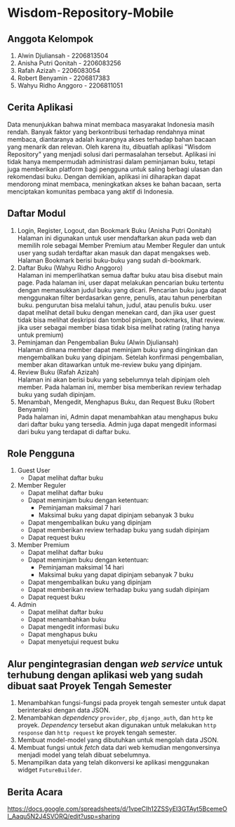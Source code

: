 # Wisdom-Repository-Mobile

## Anggota Kelompok

1. Alwin Djuliansah - 2206813504
2. Anisha Putri Qonitah - 2206083256
3. Rafah Azizah - 2206083054
4. Robert Benyamin - 2206817383
5. Wahyu Ridho Anggoro - 2206811051

## Cerita Aplikasi

Data menunjukkan bahwa minat membaca masyarakat Indonesia masih rendah. Banyak faktor yang berkontribusi terhadap rendahnya minat membaca, diantaranya adalah kurangnya akses terhadap bahan bacaan yang menarik dan relevan. Oleh karena itu, dibuatlah aplikasi "Wisdom Repository" yang menjadi solusi dari permasalahan tersebut. Aplikasi ini tidak hanya mempermudah administrasi dalam peminjaman buku, tetapi juga memberikan platform bagi pengguna untuk saling berbagi ulasan dan rekomendasi buku. Dengan demikian, aplikasi ini diharapkan dapat mendorong minat membaca, meningkatkan akses ke bahan bacaan, serta menciptakan komunitas pembaca yang aktif di Indonesia.

## Daftar Modul

1. Login, Register, Logout, dan Bookmark Buku (Anisha Putri Qonitah)  
   Halaman ini digunakan untuk user mendaftarkan akun pada web dan memilih role sebagai Member Premium atau Member Reguler dan untuk user yang sudah terdaftar akan masuk dan dapat mengakses web. Halaman Bookmark berisi buku-buku yang sudah di-bookmark.
2. Daftar Buku (Wahyu Ridho Anggoro)  
   Halaman ini memperlihatkan semua daftar buku atau bisa disebut main page. Pada halaman ini, user dapat melakukan pencarian buku tertentu dengan memasukkan judul buku yang dicari. Pencarian buku juga dapat menggunakan filter berdasarkan genre, penulis, atau tahun penerbitan buku. pengurutan bisa melalui tahun, judul, atau penulis buku. user dapat melihat detail buku dengan menekan card, dan jika user guest tidak bisa melihat deskripsi dan tombol pinjam, bookmarks, lihat review. jika user sebagai member biasa tidak bisa melihat rating (rating hanya untuk premium)
3. Peminjaman dan Pengembalian Buku (Alwin Djuliansah)  
   Halaman dimana member dapat meminjam buku yang diinginkan dan mengembalikan buku yang dipinjam. Setelah konfirmasi pengembalian, member akan ditawarkan untuk me-review buku yang dipinjam.
4. Review Buku (Rafah Azizah)  
   Halaman ini akan berisi buku yang sebelumnya telah dipinjam oleh member. Pada halaman ini, member bisa memberikan review terhadap buku yang sudah dipinjam.
5. Menambah, Mengedit, Menghapus Buku, dan Request Buku (Robert Benyamin)  
   Pada halaman ini, Admin dapat menambahkan atau menghapus buku dari daftar buku yang tersedia. Admin juga dapat mengedit informasi dari buku yang terdapat di daftar buku.

## Role Pengguna

1. Guest User
    - Dapat melihat daftar buku
2. Member Reguler
    - Dapat melihat daftar buku
    - Dapat meminjam buku dengan ketentuan:
        - Peminjaman maksimal 7 hari
        - Maksimal buku yang dapat dipinjam sebanyak 3 buku
    - Dapat mengembalikan buku yang dipinjam
    - Dapat memberikan review terhadap buku yang sudah dipinjam
    - Dapat request buku
3. Member Premium
    - Dapat melihat daftar buku
    - Dapat meminjam buku dengan ketentuan:
        - Peminjaman maksimal 14 hari
        - Maksimal buku yang dapat dipinjam sebanyak 7 buku
    - Dapat mengembalikan buku yang dipinjam
    - Dapat memberikan review terhadap buku yang sudah dipinjam
    - Dapat request buku
4. Admin
    - Dapat melihat daftar buku
    - Dapat menambahkan buku
    - Dapat mengedit informasi buku
    - Dapat menghapus buku
    - Dapat menyetujui request buku

## Alur pengintegrasian dengan *web service* untuk terhubung dengan aplikasi web yang sudah dibuat saat Proyek Tengah Semester

1. Menambahkan fungsi-fungsi pada proyek tengah semester untuk dapat berinteraksi dengan data JSON.
2. Menambahkan *dependency* `provider`, `pbp_django_auth`, dan `http` ke proyek. *Dependency* tersebut akan digunakan untuk melakukan `http response` dan `http request` ke proyek tengah semester.
3. Membuat model-model yang dibutuhkan untuk mengolah data JSON.
4. Membuat fungsi untuk *fetch* data dari web kemudian mengonversinya menjadi model yang telah dibuat sebelumnya.
5. Menampilkan data yang telah dikonversi ke aplikasi menggunakan widget `FutureBuilder`.

## Berita Acara

https://docs.google.com/spreadsheets/d/1vpeCIh12ZSSyEI3GTAyt5BcemeOI_Aaqu5N2J4SVORQ/edit?usp=sharing
